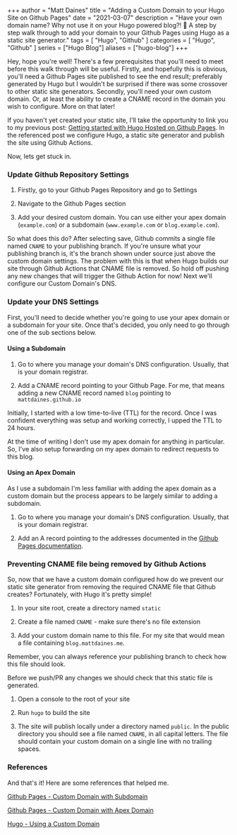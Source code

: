 
+++
author = "Matt Daines"
title = "Adding a Custom Domain to your Hugo Site on Github Pages"
date = "2021-03-07"
description = "Have your own domain name? Why not use it on your Hugo powered blog?! 💪 A step by step walk through to add your domain to your Github Pages using Hugo as a static site generator."
tags = [
    "Hugo",
    "Github"
]
categories = [
    "Hugo",
    "Github"
]
series = ["Hugo Blog"]
aliases = ["hugo-blog"]
+++

Hey, hope you're well! There's a few prerequisites that you'll need to meet before this walk through will be useful. Firstly, and hopefully this is obvious, you'll need a Github Pages site published to see the end result; preferably generated by Hugo but I wouldn't be surprised if there was some crossover to other static site generators. Secondly, you'll need your own custom domain. Or, at least the ability to create a CNAME record in the domain you wish to configure. More on that later!

If you haven't yet created your static site, I'll take the opportunity to link you to my previous post: [Getting started with Hugo Hosted on Github Pages](https://blog.mattdaines.me/p/getting-started-with-hugo-hosted-on-github-pages/). In the referenced post we configure Hugo, a static site generator and publish the site using Github Actions.

Now, lets get stuck in.

### Update Github Repository Settings

1) Firstly, go to your Github Pages Repository and go to Settings

2) Navigate to the Github Pages section

3) Add your desired custom domain. You can use either your apex domain (`example.com`) or a subdomain (`www.example.com` or `blog.example.com`).

So what does this do? After selecting save, Github commits a single file named `CNAME` to your publishing branch. If you're unsure what your publishing branch is, it's the branch shown under source just above the custom domain settings. The problem with this is that when Hugo builds our site through Github Actions that CNAME file is removed. So hold off pushing any new changes that will trigger the Github Action for now! Next we'll configure our Custom Domain's DNS.

### Update your DNS Settings

First, you'll need to decide whether you're going to use your apex domain or a subdomain for your site. Once that's decided, you only need to go through one of the sub sections below.

#### Using a Subdomain

1) Go to where you manage your domain's DNS configuration. Usually, that is your domain registrar.

2) Add a CNAME record pointing to your Github Page. For me, that means adding a new CNAME record named `blog` pointing to `mattdaines.github.io`

Initially, I started with a low time-to-live (TTL) for the record. Once I was confident everything was setup and working correctly, I upped the TTL to 24 hours.

At the time of writing I don't use my apex domain for anything in particular. So, I've also setup forwarding on my apex domain to redirect requests to this blog.

#### Using an Apex Domain

As I use a subdomain I'm less familiar with adding the apex domain as a custom domain but the process appears to be largely similar to adding a subdomain.

1) Go to where you manage your domain's DNS configuration. Usually, that is your domain registrar.

2) Add an A record pointing to the addresses documented in the [Github Pages documentation](https://docs.github.com/en/github/working-with-github-pages/managing-a-custom-domain-for-your-github-pages-site#configuring-an-apex-domain).

### Preventing CNAME file being removed by Github Actions

So, now that we have a custom domain configured how do we prevent our static site generator from removing the required CNAME file that Github creates? Fortunately, with Hugo it's pretty simple!

1) In your site root, create a directory named `static`

2) Create a file named `CNAME` - make sure there's no file extension

3) Add your custom domain name to this file. For my site that would mean a file containing `blog.mattdaines.me`.

Remember, you can always reference your publishing branch to check how this file should look.

Before we push/PR any changes we should check that this static file is generated.

1) Open a console to the root of your site

2) Run `hugo` to build the site

3) The site will publish locally under a directory named `public`. In the public directory you should see a file named `CNAME`, in all capital letters. The file should contain your custom domain on a single line with no trailing spaces.

### References

And that's it! Here are some references that helped me.

[Github Pages - Custom Domain with Subdomain](https://docs.github.com/en/github/working-with-github-pages/managing-a-custom-domain-for-your-github-pages-site#configuring-a-subdomain)

[Github Pages - Custom Domain with Apex Domain](https://docs.github.com/en/github/working-with-github-pages/managing-a-custom-domain-for-your-github-pages-site#configuring-an-apex-domain)

[Hugo - Using a Custom Domain](https://gohugo.io/hosting-and-deployment/hosting-on-github#use-a-custom-domain)